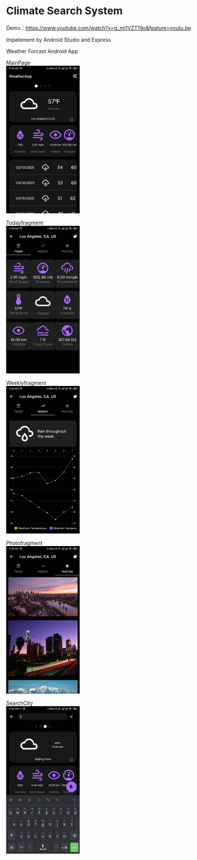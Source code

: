 # Climate Search System

Demo：https://www.youtube.com/watch?v=g_mi1VZT19o&feature=youtu.be

Impelement by Android Studio and Express

Weather Forcast Android App

MainPage
<br>
<img width="200" alt="MainPage" src="WeatherAppAndroid/Img/MainPage.jpeg">
<br>

Todayfragment 
<br>
<img width="200" alt="todayfragment" src="WeatherAppAndroid/Img/todayfragment.jpeg">
<br>

Weeklyfragment 
<br>
<img width="200" alt="weeklyfragment" src="WeatherAppAndroid/Img/weeklyfragment.jpeg">
<br>


Photofragment 
<br>
<img width="200" alt="photofragment" src="WeatherAppAndroid/Img/photofragment.jpeg">
<br>


SearchCity
<br>
<img width="200" alt="searchCity" src="WeatherAppAndroid/Img/searchCity.jpeg">
